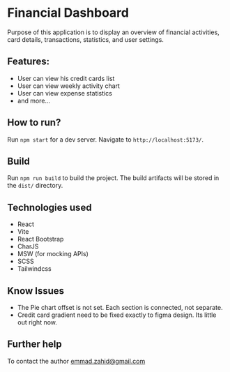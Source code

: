 # Financial Dashboard

Purpose of this application is to display
an overview of financial activities, card details, transactions, statistics, and user
settings.

## Features:

- User can view his credit cards list
- User can view weekly activity chart
- User can view expense statistics
- and more...

## How to run?

Run `npm start` for a dev server. Navigate to `http://localhost:5173/`.

## Build

Run `npm run build` to build the project. The build artifacts will be stored in the `dist/` directory.

## Technologies used

- React
- Vite
- React Bootstrap
- CharJS
- MSW (for mocking APIs)
- SCSS
- Tailwindcss

## Know Issues

- The Pie chart offset is not set. Each section is connected, not separate.
- Credit card gradient need to be fixed exactly to figma design. Its little out right now.

## Further help

To contact the author [emmad.zahid@gmail.com](mailto:emmad.zahid@gmail.com)
